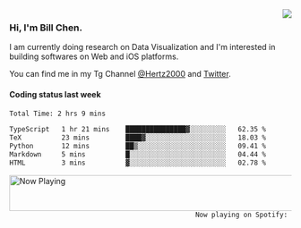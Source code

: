 <img  align="right" src="https://github-readme-stats.vercel.app/api?username=BillChen2k&show_icons=false&count_private=true&hide_title=true">

### Hi, I'm Bill Chen.

I am currently doing research on Data Visualization and I'm interested in building softwares on Web and iOS platforms.

You can find me in my Tg Channel [@Hertz2000](https://t.me/Hertz2000) and [Twitter](https://twitter.com/billchen2k).

#### Coding status last week

<!--START_SECTION:waka-->

```txt
Total Time: 2 hrs 9 mins

TypeScript   1 hr 21 mins    ███████████████▓░░░░░░░░░   62.35 %
TeX          23 mins         ████▓░░░░░░░░░░░░░░░░░░░░   18.03 %
Python       12 mins         ██▒░░░░░░░░░░░░░░░░░░░░░░   09.41 %
Markdown     5 mins          █░░░░░░░░░░░░░░░░░░░░░░░░   04.44 %
HTML         3 mins          ▓░░░░░░░░░░░░░░░░░░░░░░░░   02.78 %
```

<!--END_SECTION:waka-->


<div>
<a href="https://spotify-now-playing.billchen2k.vercel.app/now-playing?open">
   <img align="right" src="https://spotify-now-playing.billchen2k.vercel.app/now-playing" width="540" height="64" alt="Now Playing">
</a>
</div>

<div>
<p align="right"><code>Now playing on Spotify: </code></p>
</div>

<!--
**BillChen2K/BillChen2K** is a ✨ _special_ ✨ repository because its `README.md` (this file) appears on your GitHub profile.

Here are some ideas to get you started:

- 🔭 I’m currently working on ...
- 🌱 I’m currently learning ...
- 👯 I’m looking to collaborate on ...
- 🤔 I’m looking for help with ...
- 💬 Ask me about ...
- 📫 How to reach me: ...
- 😄 Pronouns: ...
- ⚡ Fun fact: ...
-->
